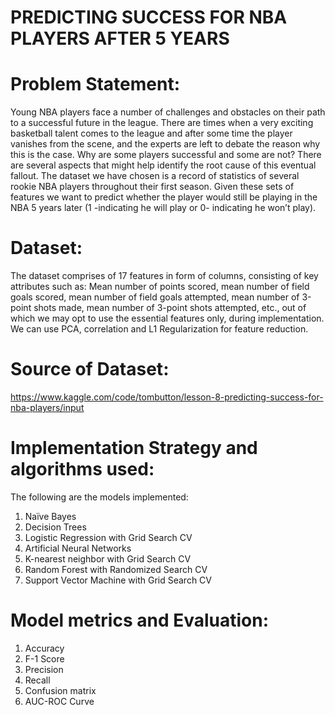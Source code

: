 # PREDICTING SUCCESS FOR NBA PLAYERS AFTER 5 YEARS

# Problem Statement:
Young NBA players face a number of challenges and obstacles on their path to a successful
future in the league. There are times when a very exciting basketball talent comes to the league
and after some time the player vanishes from the scene, and the experts are left to debate the
reason why this is the case. Why are some players successful and some are not? There are
several aspects that might help identify the root cause of this eventual fallout. The dataset we
have chosen is a record of statistics of several rookie NBA players throughout their first season.
Given these sets of features we want to predict whether the player would still be playing in
the NBA 5 years later (1 -indicating he will play or 0- indicating he won’t play).

# Dataset:
The dataset comprises of 17 features in form of columns, consisting of key attributes such as:
Mean number of points scored, mean number of field goals scored, mean number of field goals
attempted, mean number of 3-point shots made, mean number of 3-point shots attempted, etc.,
out of which we may opt to use the essential features only, during implementation. We can use
PCA, correlation and L1 Regularization for feature reduction.

# Source of Dataset:
https://www.kaggle.com/code/tombutton/lesson-8-predicting-success-for-nba-players/input

# Implementation Strategy and algorithms used:
The following are the models implemented:
1. Naïve Bayes
2. Decision Trees
3. Logistic Regression with Grid Search CV
4. Artificial Neural Networks
5. K-nearest neighbor with Grid Search CV
6. Random Forest with Randomized Search CV
7. Support Vector Machine with Grid Search CV

# Model metrics and Evaluation:
1. Accuracy
2. F-1 Score
3. Precision
4. Recall
5. Confusion matrix
6. AUC-ROC Curve